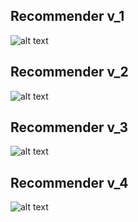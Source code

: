## Recommender v_1

![alt text](https://github.com/gionanide/Opinion_Recommendation/blob/master/recommenders/recommender_v1.png)


## Recommender v_2

![alt text](https://github.com/gionanide/Opinion_Recommendation/blob/master/recommenders/recommender_v2.png)


## Recommender v_3

![alt text](https://github.com/gionanide/Opinion_Recommendation/blob/master/recommenders/recommender_v3.png)


## Recommender v_4

![alt text](https://github.com/gionanide/Opinion_Recommendation/blob/master/recommenders/recommender_v4.png)
